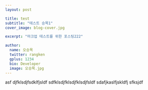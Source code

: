 ```yaml
---
layout: post

title: test 
subtitle: "테스트 승목1"
cover_image: blog-cover.jpg

excerpt: "마크업 테스트를 위한 포스팅222"

author:
  name: 오승목
  twitter: rangken
  gplus: 1234
  bio: Developer
  image: 오승목.jpg
---
```


asf
djfklsdjfsdklfjsldf
sdfklsdjfklsdjfklsdjfsldf
sdafjkaslfjskldfj
sfksjdf

